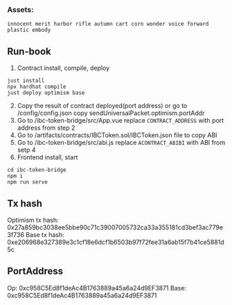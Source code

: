 ### Assets: 
```
innocent merit harbor rifle autumn cart corn wonder voice forward plastic embody
```
## Run-book
1. Contract install, compile, deploy
```
just install
npx hardhat compile
just deploy optimism base
```
2. Copy the result of contract deployed(port address) or go to /config/config.json copy sendUniversalPacket.optimism.portAddr
3. Go to /ibc-token-bridge/src/App.vue replace `CONTRACT_ADDRESS` with port address from step 2
4. Go to /artifacts/contracts/IBCToken.sol/IBCToken.json file to copy ABI
5. Go to /ibc-token-bridge/src/abi.js replace `ACONTRACT_ABIBI` with ABI from setp 4
6. Frontend install, start
```
cd ibc-token-bridge
npm i
npm run serve
```

## Tx hash
Optimism tx hash: 0x27a859bc3038ee5bbe90c71c39007005732ca33a355181cd3bef3ac779e3f736
Base tx hash: 0xe206968e327389e3c1cf18e6dcf1b6503b97f72fee31a6ab15f7b41ce5881d5c


## PortAddress
Op: 0xc958C5Ed8f1deAc4B1763889a45a6a24d9EF3871
Base: 0xc958C5Ed8f1deAc4B1763889a45a6a24d9EF3871




